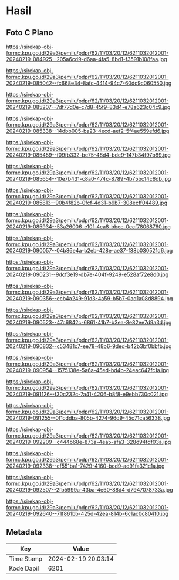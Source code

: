 # Hasil

## Foto C Plano

https://sirekap-obj-formc.kpu.go.id/29a3/pemilu/pdpr/62/11/03/20/12/6211032012001-20240219-084925--205a6cd9-d6aa-4fa5-8bd1-f3591b108faa.jpg

https://sirekap-obj-formc.kpu.go.id/29a3/pemilu/pdpr/62/11/03/20/12/6211032012001-20240219-085042--fc668e34-8afc-4414-94c7-60dc9c060550.jpg

https://sirekap-obj-formc.kpu.go.id/29a3/pemilu/pdpr/62/11/03/20/12/6211032012001-20240219-085207--7df77d0e-c7d8-45f9-83d4-e78a623c04c9.jpg

https://sirekap-obj-formc.kpu.go.id/29a3/pemilu/pdpr/62/11/03/20/12/6211032012001-20240219-085338--14dbb005-ba23-4ecd-aef2-5f4ae559efd6.jpg

https://sirekap-obj-formc.kpu.go.id/29a3/pemilu/pdpr/62/11/03/20/12/6211032012001-20240219-085459--f09fb332-be75-48d4-bde9-147b34f97b89.jpg

https://sirekap-obj-formc.kpu.go.id/29a3/pemilu/pdpr/62/11/03/20/12/6211032012001-20240219-085654--10e7b431-c8a0-474c-8789-4b75bc14c6db.jpg

https://sirekap-obj-formc.kpu.go.id/29a3/pemilu/pdpr/62/11/03/20/12/6211032012001-20240219-085813--90b4f82b-0fcf-4d31-b9b7-308ecff04489.jpg

https://sirekap-obj-formc.kpu.go.id/29a3/pemilu/pdpr/62/11/03/20/12/6211032012001-20240219-085934--53a26006-e10f-4ca8-bbee-0ecf78068760.jpg

https://sirekap-obj-formc.kpu.go.id/29a3/pemilu/pdpr/62/11/03/20/12/6211032012001-20240219-090057--04b86e4a-b2eb-428e-ae37-f38b030521d6.jpg

https://sirekap-obj-formc.kpu.go.id/29a3/pemilu/pdpr/62/11/03/20/12/6211032012001-20240219-090231--9dcf3e19-db7e-404f-9249-e528af72e8d0.jpg

https://sirekap-obj-formc.kpu.go.id/29a3/pemilu/pdpr/62/11/03/20/12/6211032012001-20240219-090356--ecb4a249-91d3-4a59-b5b7-0ad1a08d8894.jpg

https://sirekap-obj-formc.kpu.go.id/29a3/pemilu/pdpr/62/11/03/20/12/6211032012001-20240219-090523--47c6842c-6861-41b7-b3ea-3e82ee7d9a3d.jpg

https://sirekap-obj-formc.kpu.go.id/29a3/pemilu/pdpr/62/11/03/20/12/6211032012001-20240219-090832--c53481c7-ee78-48b6-9ded-b42b3bf0bbfb.jpg

https://sirekap-obj-formc.kpu.go.id/29a3/pemilu/pdpr/62/11/03/20/12/6211032012001-20240219-090954--1575138e-5a6a-45ed-bd4b-24eac647fc1a.jpg

https://sirekap-obj-formc.kpu.go.id/29a3/pemilu/pdpr/62/11/03/20/12/6211032012001-20240219-091126--f30c232c-7a41-4206-b8f8-e9ebb730c021.jpg

https://sirekap-obj-formc.kpu.go.id/29a3/pemilu/pdpr/62/11/03/20/12/6211032012001-20240219-091255--0f1cddba-805b-4274-96d9-45c71ca56338.jpg

https://sirekap-obj-formc.kpu.go.id/29a3/pemilu/pdpr/62/11/03/20/12/6211032012001-20240219-092209--c444b68e-873a-4ea5-afa3-328d94fdf03a.jpg

https://sirekap-obj-formc.kpu.go.id/29a3/pemilu/pdpr/62/11/03/20/12/6211032012001-20240219-092338--cf551ba1-7429-4160-bcd9-ad91fa321c1a.jpg

https://sirekap-obj-formc.kpu.go.id/29a3/pemilu/pdpr/62/11/03/20/12/6211032012001-20240219-092507--2fb5999a-43ba-4e60-88d4-d7947078733a.jpg

https://sirekap-obj-formc.kpu.go.id/29a3/pemilu/pdpr/62/11/03/20/12/6211032012001-20240219-092640--71f861bb-425d-42ea-814b-6c1ac0c804f0.jpg


## Metadata

| Key        | Value               |
| ---------- | ------------------- |
| Time Stamp | 2024-02-19 20:03:14 |
| Kode Dapil | 6201                |



